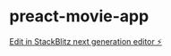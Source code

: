 # preact-movie-app

[Edit in StackBlitz next generation editor ⚡️](https://stackblitz.com/~/github.com/alfathmuqoddas/preact-movie-app)